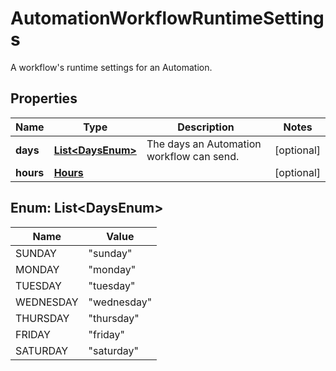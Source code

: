 

# AutomationWorkflowRuntimeSettings

A workflow's runtime settings for an Automation.

## Properties

| Name | Type | Description | Notes |
|------------ | ------------- | ------------- | -------------|
|**days** | [**List&lt;DaysEnum&gt;**](#List&lt;DaysEnum&gt;) | The days an Automation workflow can send. |  [optional] |
|**hours** | [**Hours**](Hours.md) |  |  [optional] |



## Enum: List&lt;DaysEnum&gt;

| Name | Value |
|---- | -----|
| SUNDAY | &quot;sunday&quot; |
| MONDAY | &quot;monday&quot; |
| TUESDAY | &quot;tuesday&quot; |
| WEDNESDAY | &quot;wednesday&quot; |
| THURSDAY | &quot;thursday&quot; |
| FRIDAY | &quot;friday&quot; |
| SATURDAY | &quot;saturday&quot; |



